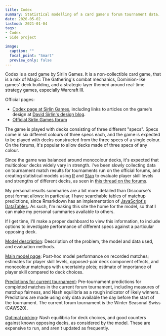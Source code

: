 ```yaml
---
title: Codex
summary: Statistical modelling of a card game's forum tournament data.
date: 2020-05-02
lastmod: 2021-01-04
tags:
- Codex
- Side project

image:
  caption: ""
  focal_point: "Smart"
  preview_only: false
---
```


Codex is a card game by Sirlin Games. It is a non-collectible card game, that is a mix of Magic: The Gathering's combat mechanics, Dominion-like games' deck building, and a strategic layer themed around real-time strategy games, especially Warcraft III.

Official pages:

- [Codex page at Sirlin Games](http://sirlingames.com/codex), including links to articles on the game's design at [David Sirlin's design blog](http://www.sirlin.net).
- [Official Sirlin Games forum](http://forums.sirlingames.com/)

The game is played with decks consisting of three different "specs". Specs come in six different colours of three specs each, and the game is expected to be played with decks constructed from the three specs of a single colour. On the forums, it's popular to allow decks made of three specs of any colour.

Since the game was balanced around monocolour decks, it's expected that multicolour decks widely vary in strength. I've been slowly collecting data on tournament match results for tournaments run on the official forums, and creating statistical models using [R](https://www.r-project.org/) and [Stan](https://mc-stan.org/) to evaluate player skill levels and strengths of different decks, as seen in [this thread on the forums](http://forums.sirlingames.com/t/codex-data-thread/5326).

My personal results summaries are a bit more detailed than Discourse's post format allows: in particular, I have searchable tables of matchup predictions, since Rmarkdown has an implementation of [JavaScript's DataTables](https://www.datatables.net/). As such, I'm making this site the home for the model, so that I can make my personal summaries available to others.

If I get time, I'll make a proper dashboard to view this information, to include options to investigate performance of different specs against a particular opposing deck.

[Model description](/codex_desc): Description of the problem, the model and data used, and evaluation methods.

[Main model page](../../codex/codex_model.html): Post-hoc model performance on recorded matches; estimates for player skill levels, opposed-pair deck component effects, and monocolour matchups with uncertainty plots; estimate of importance of player skill compared to deck choices.

[Predictions for current tournament](../../codex/codex_current.html): Pre-tournament predictions for completed matches in the current forum tournament, including measures of matchup fairness, and Nash equilibria as a rough indicator of likely winners. Predictions are made using only data available the day before the start of the tournament. The current forum tournament is the Winter Seasonal Swiss (CAWS20).

[Optimal picking](../../codex/codex_optimal.html): Nash equilibria for deck choices, and good counters against known opposing decks, as considered by the model. These are expensive to run, and aren't updated as frequently.
